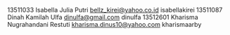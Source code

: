 13511033 Isabella Julia Putri bellz_kirei@yahoo.co.id isabellakirei
13511087 Dinah Kamilah Ulfa dinulfa@gmail.com dinulfa
13512601 Kharisma Nugrahandani Restuti kharisma.dinus10@yahoo.com kharismaarby
